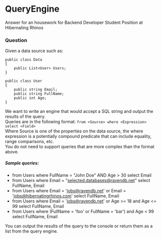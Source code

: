 # QueryEngine
Answer for an housework for Backend Developer Student Position at Hibernating Rhinos

### Question
Given a data source such as:

```
public class Data
{
    public List<User> Users;
}
 
public class User
{
    public string Email;
    public string FullName;
    public int Age;
}
```

We want to write an engine that would accept a SQL string and output the results of the query.  
Queries are in the following format: `from <Source> where <Expression> select <Field>`  
Where Source is one of the properties on the data source, the where expression is a potentially compound predicate that can include equality, range comparisons, etc.  
You do not need to support queries that are more complex than the format above.   


##### Sample queries:
-	from Users where FullName = "John Doe" AND Age > 30 select Email
-	from Users where Email = "selected.databases@ravendb.net" select FullName, Email
-	from Users where Email = 'jobs@ravendb.net' or Email = 'jobs@hibernatingrhinos.com' select FullName, Email
- from Users where Email = 'jobs@ravendb.net' or Age >= 18 and Age <= 99 select FullName, Email
-	from Users where (FullName = 'foo' or FullName = 'bar') and Age < 99 select FullName, Email
 
 
You can output the results of the query to the console or return them as a list from the query engine.
